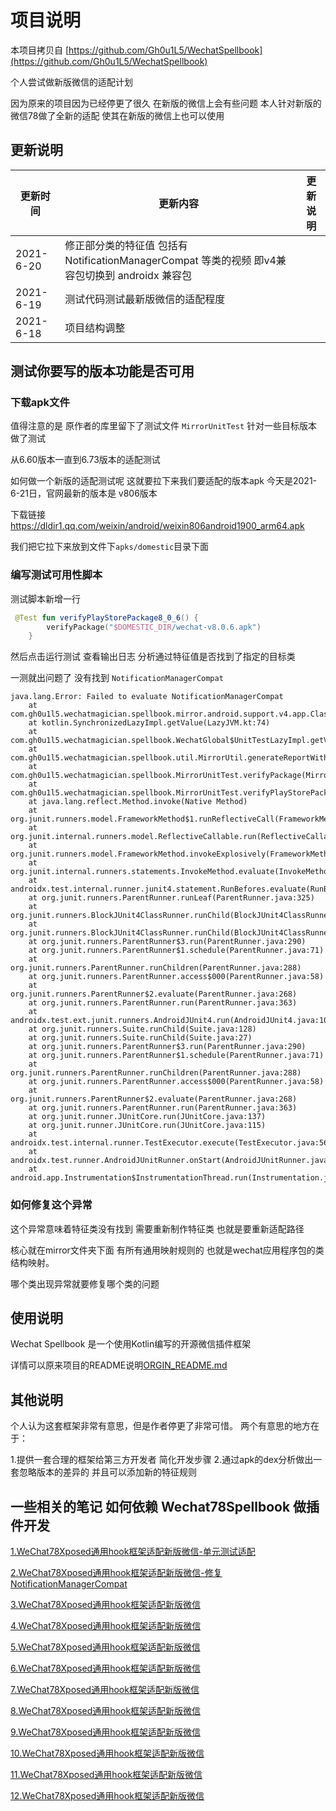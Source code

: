 # 项目说明

本项目拷贝自 [https://github.com/Gh0u1L5/WechatSpellbook](https://github.com/Gh0u1L5/WechatSpellbook)

个人尝试做新版微信的适配计划

因为原来的项目因为已经停更了很久 在新版的微信上会有些问题
本人针对新版的微信78做了全新的适配 使其在新版的微信上也可以使用


## 更新说明

|  更新时间   | 更新内容  | 更新说明 |
|  ----  | ----  | ---- |
|2021-6-20 | 修正部分类的特征值 包括有 NotificationManagerCompat 等类的视频 即v4兼容包切换到 androidx 兼容包||
|2021-6-19  |测试代码测试最新版微信的适配程度||
|2021-6-18  |项目结构调整||


## 测试你要写的版本功能是否可用


### 下载apk文件

值得注意的是 原作者的库里留下了测试文件 `MirrorUnitTest` 针对一些目标版本做了测试

从6.60版本一直到6.73版本的适配测试

如何做一个新版的适配测试呢 这就要拉下来我们要适配的版本apk 今天是2021-6-21日，官网最新的版本是 v806版本 

下载链接 https://dldir1.qq.com/weixin/android/weixin806android1900_arm64.apk

我们把它拉下来放到文件下`apks/domestic`目录下面  

### 编写测试可用性脚本

测试脚本新增一行

```kotlin
 @Test fun verifyPlayStorePackage8_0_6() {
        verifyPackage("$DOMESTIC_DIR/wechat-v8.0.6.apk")
    }
```

然后点击运行测试 查看输出日志 分析通过特征值是否找到了指定的目标类

一测就出问题了 没有找到 `NotificationManagerCompat`

```shell script
java.lang.Error: Failed to evaluate NotificationManagerCompat
	at com.gh0u1l5.wechatmagician.spellbook.mirror.android.support.v4.app.Classes$$special$$inlined$wxLazy$1.invoke(WechatGlobal.kt:112)
	at kotlin.SynchronizedLazyImpl.getValue(LazyJVM.kt:74)
	at com.gh0u1l5.wechatmagician.spellbook.WechatGlobal$UnitTestLazyImpl.getValue(WechatGlobal.kt:138)
	at com.gh0u1l5.wechatmagician.spellbook.util.MirrorUtil.generateReportWithForceEval(MirrorUtil.kt:64)
	at com.gh0u1l5.wechatmagician.spellbook.MirrorUnitTest.verifyPackage(MirrorUnitTest.kt:84)
	at com.gh0u1l5.wechatmagician.spellbook.MirrorUnitTest.verifyPlayStorePackage8_0_6(MirrorUnitTest.kt:152)
	at java.lang.reflect.Method.invoke(Native Method)
	at org.junit.runners.model.FrameworkMethod$1.runReflectiveCall(FrameworkMethod.java:50)
	at org.junit.internal.runners.model.ReflectiveCallable.run(ReflectiveCallable.java:12)
	at org.junit.runners.model.FrameworkMethod.invokeExplosively(FrameworkMethod.java:47)
	at org.junit.internal.runners.statements.InvokeMethod.evaluate(InvokeMethod.java:17)
	at androidx.test.internal.runner.junit4.statement.RunBefores.evaluate(RunBefores.java:80)
	at org.junit.runners.ParentRunner.runLeaf(ParentRunner.java:325)
	at org.junit.runners.BlockJUnit4ClassRunner.runChild(BlockJUnit4ClassRunner.java:78)
	at org.junit.runners.BlockJUnit4ClassRunner.runChild(BlockJUnit4ClassRunner.java:57)
	at org.junit.runners.ParentRunner$3.run(ParentRunner.java:290)
	at org.junit.runners.ParentRunner$1.schedule(ParentRunner.java:71)
	at org.junit.runners.ParentRunner.runChildren(ParentRunner.java:288)
	at org.junit.runners.ParentRunner.access$000(ParentRunner.java:58)
	at org.junit.runners.ParentRunner$2.evaluate(ParentRunner.java:268)
	at org.junit.runners.ParentRunner.run(ParentRunner.java:363)
	at androidx.test.ext.junit.runners.AndroidJUnit4.run(AndroidJUnit4.java:104)
	at org.junit.runners.Suite.runChild(Suite.java:128)
	at org.junit.runners.Suite.runChild(Suite.java:27)
	at org.junit.runners.ParentRunner$3.run(ParentRunner.java:290)
	at org.junit.runners.ParentRunner$1.schedule(ParentRunner.java:71)
	at org.junit.runners.ParentRunner.runChildren(ParentRunner.java:288)
	at org.junit.runners.ParentRunner.access$000(ParentRunner.java:58)
	at org.junit.runners.ParentRunner$2.evaluate(ParentRunner.java:268)
	at org.junit.runners.ParentRunner.run(ParentRunner.java:363)
	at org.junit.runner.JUnitCore.run(JUnitCore.java:137)
	at org.junit.runner.JUnitCore.run(JUnitCore.java:115)
	at androidx.test.internal.runner.TestExecutor.execute(TestExecutor.java:56)
	at androidx.test.runner.AndroidJUnitRunner.onStart(AndroidJUnitRunner.java:388)
	at android.app.Instrumentation$InstrumentationThread.run(Instrumentation.java:2091)
```

### 如何修复这个异常

这个异常意味着特征类没有找到 需要重新制作特征类 也就是要重新适配路径

核心就在mirror文件夹下面 有所有通用映射规则的 也就是wechat应用程序包的类结构映射。

哪个类出现异常就要修复哪个类的问题




## 使用说明

Wechat Spellbook 是一个使用Kotlin编写的开源微信插件框架

详情可以原来项目的README说明[ORGIN_README.md](ORGIN_README.md)

## 其他说明

个人认为这套框架非常有意思，但是作者停更了非常可惜。
两个有意思的地方在于：

1.提供一套合理的框架给第三方开发者 简化开发步骤
2.通过apk的dex分析做出一套忽略版本的差异的 并且可以添加新的特征规则

## 一些相关的笔记 如何依赖 Wechat78Spellbook 做插件开发

[1.WeChat78Xposed通用hook框架适配新版微信-单元测试适配]()

[2.WeChat78Xposed通用hook框架适配新版微信-修复NotificationManagerCompat]()

[3.WeChat78Xposed通用hook框架适配新版微信]()

[4.WeChat78Xposed通用hook框架适配新版微信]()

[5.WeChat78Xposed通用hook框架适配新版微信]()

[6.WeChat78Xposed通用hook框架适配新版微信]()

[7.WeChat78Xposed通用hook框架适配新版微信]()

[8.WeChat78Xposed通用hook框架适配新版微信]()

[9.WeChat78Xposed通用hook框架适配新版微信]()

[10.WeChat78Xposed通用hook框架适配新版微信]()

[11.WeChat78Xposed通用hook框架适配新版微信]()

[12.WeChat78Xposed通用hook框架适配新版微信]()